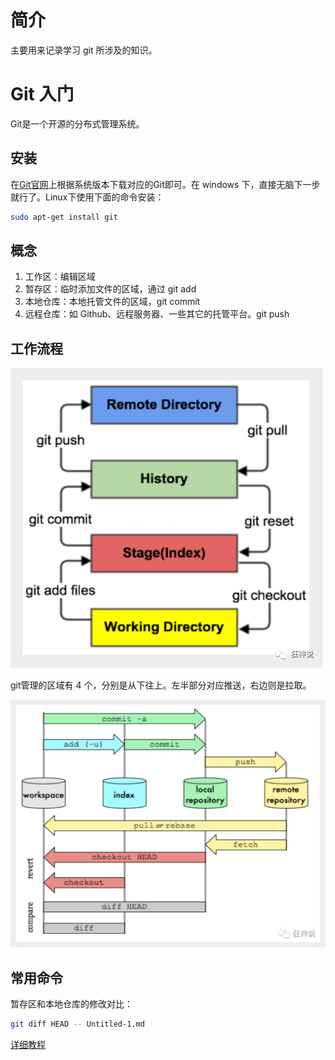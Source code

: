 # 简介
主要用来记录学习 git 所涉及的知识。

# Git 入门
Git是一个开源的分布式管理系统。

## 安装
在[Git官网](https://git-scm.com/)上根据系统版本下载对应的Git即可。在 windows 下，直接无脑下一步就行了。Linux下使用下面的命令安装：

```bash
sudo apt-get install git
```

## 概念
1. 工作区：编辑区域
2. 暂存区：临时添加文件的区域，通过 git add
3. 本地仓库：本地托管文件的区域，git commit
4. 远程仓库：如 Github、远程服务器、一些其它的托管平台。git push

## 工作流程
![工作流程](image\git工作流程.png "Git工作流程")

git管理的区域有 4 个，分别是从下往上。左半部分对应推送，右边则是拉取。

![工作流程](image\git工作流程.jpg "Git工作流程")



## 常用命令
暂存区和本地仓库的修改对比：
   ```bash
   git diff HEAD -- Untitled-1.md
   ```

[详细教程](https://www.liaoxuefeng.com/wiki/896043488029600)